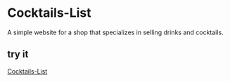 # Cocktails-List

A simple website for a shop that specializes in selling drinks and cocktails.

## try it
[Cocktails-List](https://cocktails22.netlify.app/)
